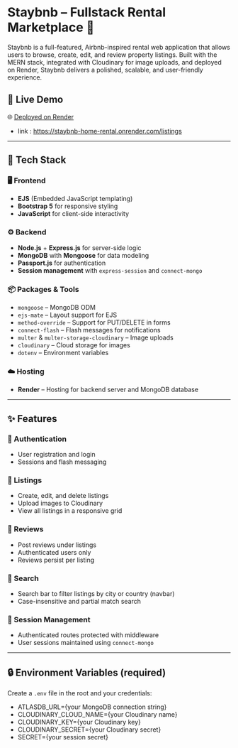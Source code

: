 # Staybnb – Fullstack Rental Marketplace 🏡

Staybnb is a full-featured, Airbnb-inspired rental web application that allows users to browse, create, edit, and review property listings. Built with the MERN stack, integrated with Cloudinary for image uploads, and deployed on Render, Staybnb delivers a polished, scalable, and user-friendly experience.

## 🚀 Live Demo
🌐 [Deployed on Render](https://staybnb-home-rental.onrender.com/listings)
- link : https://staybnb-home-rental.onrender.com/listings

---

## 🔧 Tech Stack

### 🖥️ Frontend
- **EJS** (Embedded JavaScript templating)
- **Bootstrap 5** for responsive styling
- **JavaScript** for client-side interactivity

### ⚙️ Backend
- **Node.js** + **Express.js** for server-side logic
- **MongoDB** with **Mongoose** for data modeling
- **Passport.js** for authentication
- **Session management** with `express-session` and `connect-mongo`

### 📦 Packages & Tools
- `mongoose` – MongoDB ODM
- `ejs-mate` – Layout support for EJS
- `method-override` – Support for PUT/DELETE in forms
- `connect-flash` – Flash messages for notifications
- `multer` & `multer-storage-cloudinary` – Image uploads
- `cloudinary` – Cloud storage for images
- `dotenv` – Environment variables

### ☁️ Hosting
- **Render** – Hosting for backend server and MongoDB database

---

## ✨ Features

### 👤 Authentication
- User registration and login
- Sessions and flash messaging

### 🏡 Listings
- Create, edit, and delete listings
- Upload images to Cloudinary
- View all listings in a responsive grid

### 💬 Reviews
- Post reviews under listings
- Authenticated users only
- Reviews persist per listing

### 🔎 Search
- Search bar to filter listings by city or country (navbar)
- Case-insensitive and partial match search

### 🔐 Session Management
- Authenticated routes protected with middleware
- User sessions maintained using `connect-mongo`

---

## 🔒 Environment Variables (required)

Create a `.env` file in the root and your credentials:

- ATLASDB_URL={your MongoDB connection string}
- CLOUDINARY_CLOUD_NAME={your Cloudinary name}
- CLOUDINARY_KEY={your Cloudinary key}
- CLOUDINARY_SECRET={your Cloudinary secret}
- SECRET={your session secret}
